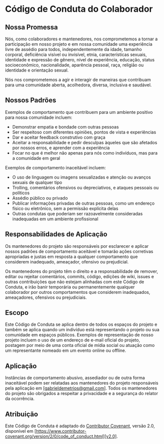 # Código de Conduta do Colaborador

## Nossa Promessa

Nós, como colaboradores e mantenedores, nos comprometemos a tornar a participação em nosso projeto e em nossa comunidade uma experiência livre de assédio para todos, independentemente da idade, tamanho corporal, deficiência visível ou invisível, etnia, características sexuais, identidade e expressão de gênero, nível de experiência, educação, status socioeconômico, nacionalidade, aparência pessoal, raça, religião ou identidade e orientação sexual.

Nós nos comprometemos a agir e interagir de maneiras que contribuam para uma comunidade aberta, acolhedora, diversa, inclusiva e saudável.

## Nossos Padrões

Exemplos de comportamento que contribuem para um ambiente positivo para nossa comunidade incluem:

*   Demonstrar empatia e bondade com outras pessoas
*   Ser respeitoso com diferentes opiniões, pontos de vista e experiências
*   Dar e aceitar feedback construtivo com graça
*   Aceitar a responsabilidade e pedir desculpas àqueles que são afetados por nossos erros, e aprender com a experiência
*   Focar no que é melhor não apenas para nós como indivíduos, mas para a comunidade em geral

Exemplos de comportamento inaceitável incluem:

*   O uso de linguagem ou imagens sexualizadas e atenção ou avanços sexuais de qualquer tipo
*   Trolling, comentários ofensivos ou depreciativos, e ataques pessoais ou políticos
*   Assédio público ou privado
*   Publicar informações privadas de outras pessoas, como um endereço físico ou eletrônico, sem a permissão explícita delas
*   Outras condutas que poderiam ser razoavelmente consideradas inadequadas em um ambiente profissional

## Responsabilidades de Aplicação

Os mantenedores do projeto são responsáveis por esclarecer e aplicar nossos padrões de comportamento aceitável e tomarão ações corretivas apropriadas e justas em resposta a qualquer comportamento que considerem inadequado, ameaçador, ofensivo ou prejudicial.

Os mantenedores do projeto têm o direito e a responsabilidade de remover, editar ou rejeitar comentários, commits, código, edições de wiki, issues e outras contribuições que não estejam alinhadas com este Código de Conduta, e irão banir temporária ou permanentemente qualquer colaborador por outros comportamentos que considerem inadequados, ameaçadores, ofensivos ou prejudiciais.

## Escopo

Este Código de Conduta se aplica dentro de todos os espaços do projeto e também se aplica quando um indivíduo está representando o projeto ou sua comunidade em espaços públicos. Exemplos de representação de nosso projeto incluem o uso de um endereço de e-mail oficial do projeto, postagem por meio de uma conta oficial de mídia social ou atuação como um representante nomeado em um evento online ou offline.

## Aplicação

Instâncias de comportamento abusivo, assediador ou de outra forma inaceitável podem ser relatadas aos mantenedores do projeto responsáveis pela aplicação em [gabrieldemetrios@gmail.com].
Todos os mantenedores do projeto são obrigados a respeitar a privacidade e a segurança do relator da ocorrência.

## Atribuição

Este Código de Conduta é adaptado do [Contributor Covenant][homepage], versão 2.0, disponível em [https://www.contributor-covenant.org/version/2/0/code_of_conduct.html][v2.0].

[homepage]: https://www.contributor-covenant.org
[v2.0]: https://www.contributor-covenant.org/version/2/0/code_of_conduct.html
